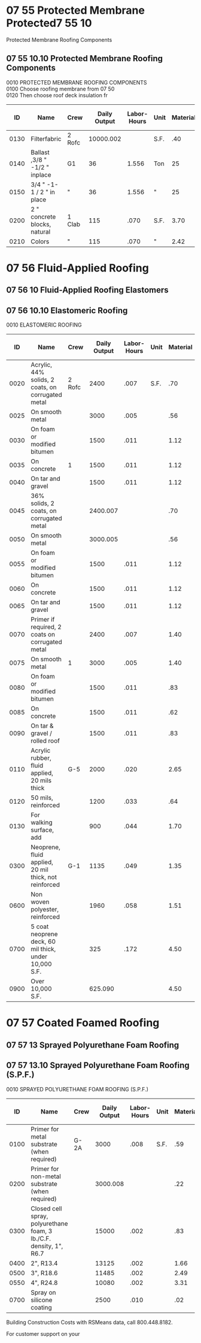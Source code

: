 # 07 55 Protected Membrane Protected7 55 10

Protected Membrane Roofing Components

## 07 55 10.10 Protected Membrane Roofing Components

0010 PROTECTED MEMBRANE ROOFING COMPONENTS  
0100 Choose roofing membrane from 07 50  
0120 Then choose roof deck insulation fr

| ID   | Name                                      | Crew   | Daily Output | Labor-Hours | Unit | Material | Labor | Equipment | Total | Total Incl O&P |
|------|-------------------------------------------|--------|--------------|-------------|------|----------|-------|-----------|-------|----------------|
| 0130 | Filterfabric                              | 2 Rofc | 10000.002    |             | S.F. | .40      | .08   |           | .13   | .19           |
| 0140 | Ballast ,3/8 " -1/2 " inplace             | G1     | 36           | 1.556       | Ton  | 25       | 722   | 15.30     | 112.30| 161           |
| 0150 | 3/4 " -1-1 / 2 " in place                 | "      | 36           | 1.556       | "    | 25       | 72    | 15.30     | 112.30| 161           |
| 0200 | 2 " concrete blocks, natural              | 1 Clab | 115          | .070        | S.F. | 3.70     | 3.17  |           | 6.87  | 8.80          |
| 0210 | Colors                                    | "      | 115          | .070        | "    | 2.42     | 3.17  |           | 5.59  | 7.40          |

# 07 56 Fluid-Applied Roofing

## 07 56 10 Fluid-Applied Roofing Elastomers

## 07 56 10.10 Elastomeric Roofing

0010 ELASTOMERIC ROOFING

| ID   | Name                                      | Crew   | Daily Output | Labor-Hours | Unit | Material | Labor | Equipment | Total | Total Incl O&P |
|------|-------------------------------------------|--------|--------------|-------------|------|----------|-------|-----------|-------|----------------|
| 0020 | Acrylic, 44% solids, 2 coats, on corrugated metal | 2 Rofc | 2400         | .007        | S.F. | .70      | 3253532535323332 |   | 1.03   | 1.31           |
| 0025 | On smooth metal                           |        | 3000         | .005        |      | .56      | .26   |           | .82   | 1.04           |
| 0030 | On foam or modified bitumen               |        | 1500         | .011        |      | 1.12     |       |           | 1.65  | 2.09           |
| 0035 | On concrete                               | 1      | 1500         | .011        |      | 1.12     |       |           | 1.65  | 2.09           |
| 0040 | On tar and gravel                         |        | 1500         | .011        |      | 1.12     |       |           | 1.65  | 2.09           |
| 0045 | 36% solids, 2 coats, on corrugated metal  |        | 2400.007     |             |      | .70      |       |           | 1.03  | 1.31           |
| 0050 | On smooth metal                           |        | 3000.005     |             |      | .56      | .26   |           | .82   | 1.04           |
| 0055 | On foam or modified bitumen               |        | 1500         | .011        |      | 1.12     |       |           | 1.65  | 2.09           |
| 0060 | On concrete                               |        | 1500         | .011        |      | 1.12     |       |           | 1.65  | 2.09           |
| 0065 | On tar and gravel                         |        | 1500         | .011        |      | 1.12     |       |           | 1.65  | 2.09           |
| 0070 | Primer if required, 2 coats on corrugated metal |   | 2400         | .007        |      | 1.40     |       |           | 1.73  | 2.08           |
| 0075 | On smooth metal                           | 1      | 3000         | .005        |      | 1.40     | .26   |           | 1.66  | 1.97           |
| 0080 | On foam or modified bitumen               |        | 1500         | .011        |      | .83      |       |           | 1.36  | 1.77           |
| 0085 | On concrete                               |        | 1500         | .011        |      | .62      |       |           | 1.15  | 1.54           |
| 0090 | On tar & gravel / rolled roof             |        | 1500         | .011        |      | .83      |       |           | 1.36  | 1.77           |
| 0110 | Acrylic rubber, fluid applied, 20 mils thick | G-5  | 2000         | .020        |      | 2.65     | .90   | .08       | 3.63  | 4.47           |
| 0120 | 50 mils, reinforced                       |        | 1200         | .033        |      | .64      | 1.50  | .14       | 2.28  | 3.29           |
| 0130 | For walking surface, add                  |        | 900          | .044        |      | 1.70     | 2     | .18       | 3.88  | 5.30           |
| 0300 | Neoprene, fluid applied, 20 mil thick, not reinforced | G-1 | 1135 | .049        |      | 1.35     | 2.29  | .49       | 4.13  | 5.70           |
| 0600 | Non woven polyester, reinforced           |        | 1960         | .058        |      | 1.51     | 2.70  | .57       | 4.78  | 6.65           |
| 0700 | 5 coat neoprene deck, 60 mil thick, under 10,000 S.F. | | 325 | .172 |      | 4.50     | 8     | 1.70      | 14.20 | 19.75          |
| 0900 | Over 10,000 S.F.                          |        | 625.090      |             |      | 4.50     | 4.15  | .88       | 9.53  | 12.65          |

# 07 57 Coated Foamed Roofing

## 07 57 13 Sprayed Polyurethane Foam Roofing

## 07 57 13.10 Sprayed Polyurethane Foam Roofing (S.P.F.)

0010 SPRAYED POLYURETHANE FOAM ROOFING (S.P.F.)

| ID   | Name                                      | Crew   | Daily Output | Labor-Hours | Unit | Material | Labor | Equipment | Total | Total Incl O&P |
|------|-------------------------------------------|--------|--------------|-------------|------|----------|-------|-----------|-------|----------------|
| 0100 | Primer for metal substrate (when required) | G-2A   | 3000         | .008        | S.F. | .59      | .35   | .22       | 1.16  | 1.45           |
| 0200 | Primer for non-metal substrate (when required) |    | 3000.008     |             |      | .22      | .35   | .22       | .79   | 1.04           |
| 0300 | Closed cell spray, polyurethane foam, 3 lb./C.F. density, 1", R6.7 | | 15000 | .002 |      | .83      | .07   | .04       | .94   | 1.07           |
| 0400 | 2", R13.4                                  |        | 13125        | .002        |      | 1.66     | .08   | .05       | 1.79  | 2.01           |
| 0500 | 3", R18.6                                  |        | 11485        | .002        |      | 2.49     | .09   | .06       | 2.64  | 2.94           |
| 0550 | 4", R24.8                                  |        | 10080        | .002        |      | 3.31     | .11   | .07       | 3.49  | 3.89           |
| 0700 | Spray on silicone coating                  |        | 2500         | .010        |      | .02      | .42   | .26       | .70   | .98            |

Building Construction Costs with RSMeans data, call 800.448.8182.

For customer support on your